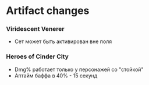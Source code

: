 # Artifact changes

### Viridescent Venerer
- Сет может быть активирован вне поля

### Heroes of Cinder City
- Dmg% работает только у персонажей со "стойкой"
- Аптайм баффа в 40% - 15 секунд
